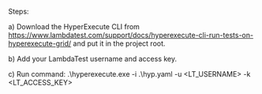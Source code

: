 Steps:

a) Download the HyperExecute CLI from https://www.lambdatest.com/support/docs/hyperexecute-cli-run-tests-on-hyperexecute-grid/ and put it in the project root.

b) Add your LambdaTest username and access key.

c) Run command:  .\hyperexecute.exe -i .\hyp.yaml -u <LT_USERNAME> -k <LT_ACCESS_KEY>

